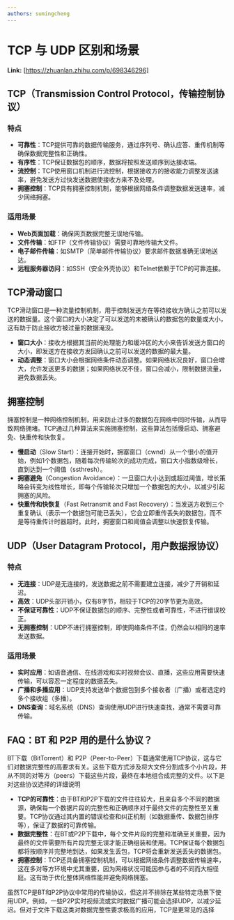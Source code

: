 ```yaml
---
authors: sumingcheng
---
```

# TCP 与 UDP 区别和场景



 **Link:** [https://zhuanlan.zhihu.com/p/698346296]

## TCP（Transmission Control Protocol，传输控制协议）  
### 特点  

* **可靠性**：TCP提供可靠的数据传输服务，通过序列号、确认应答、重传机制等确保数据完整性和正确性。
* **有序性**：TCP保证数据包的顺序，数据将按照发送顺序到达接收端。
* **流控制**：TCP使用窗口机制进行流控制，根据接收方的接收能力调整发送速率，避免发送方过快发送数据使接收方来不及处理。
* **拥塞控制**：TCP具有拥塞控制机制，能够根据网络条件调整数据发送速率，减少网络拥塞。

### 适用场景  

* **Web页面加载**：确保网页数据完整无误地传输。
* **文件传输**：如FTP（文件传输协议）需要可靠地传输大文件。
* **电子邮件传输**：如SMTP（简单邮件传输协议）要求邮件数据准确无误地送达。
* **远程服务器访问**：如SSH（安全外壳协议）和Telnet依赖于TCP的可靠连接。

## TCP滑动窗口  

TCP滑动窗口是一种流量控制机制，用于控制发送方在等待接收方确认之前可以发送的数据量。这个窗口的大小决定了可以发送的未被确认的数据包的数量或大小，这有助于防止接收方被过量的数据淹没。

* **窗口大小**：接收方根据其当前的处理能力和缓冲区的大小来告诉发送方窗口的大小，即发送方在接收方发回确认之前可以发送的数据的最大量。
* **动态调整**：窗口大小会根据网络条件动态调整。如果网络状况良好，窗口会增大，允许发送更多的数据；如果网络状况不佳，窗口会减小，限制数据流量，避免数据丢失。

## 拥塞控制  

拥塞控制是一种网络控制机制，用来防止过多的数据包在网络中同时传输，从而导致网络拥堵。TCP通过几种算法来实施拥塞控制，这些算法包括慢启动、拥塞避免、快重传和快恢复。

* **慢启动**（Slow Start）：连接开始时，拥塞窗口（cwnd）从一个很小的值开始，例如1个数据包，随着每次传输轮次的成功完成，窗口大小指数级增长，直到达到一个阈值（ssthresh）。
* **拥塞避免**（Congestion Avoidance）：一旦窗口大小达到或超过阈值，增长策略会转变为线性增长，即每个传输轮次只增加一个数据包的大小，以减少引起拥塞的风险。
* **快重传和快恢复**（Fast Retransmit and Fast Recovery）：当发送方收到三个重复确认（表示一个数据包可能已丢失），它会立即重传丢失的数据包，而不是等待重传计时器超时。此时，拥塞窗口和阈值会调整以快速恢复传输。

## UDP（User Datagram Protocol，用户数据报协议）  
### 特点  

* **无连接**：UDP是无连接的，发送数据之前不需要建立连接，减少了开销和延迟。
* **高效**：UDP头部开销小，仅有8字节，相较于TCP的20字节更为高效。
* **不保证可靠性**：UDP不保证数据包的顺序、完整性或者可靠性，不进行错误校正。
* **无拥塞控制**：UDP不进行拥塞控制，即使网络条件不佳，仍然会以相同的速率发送数据。

### 适用场景  

* **实时应用**：如语音通信、在线游戏和实时视频会议、直播，这些应用需要快速传输，可以容忍一定程度的数据丢失。
* **广播和多播应用**：UDP支持发送单个数据包到多个接收者（广播）或者选定的多个接收组（多播）。
* **DNS查询**：域名系统（DNS）查询使用UDP进行快速查找，通常不需要可靠传输。

## FAQ：BT 和 P2P 用的是什么协议？  

BT下载（BitTorrent）和 P2P（Peer-to-Peer）下载通常使用TCP协议，这与它们对数据完整性的高要求有关。这些下载方式涉及将大文件分割成多个小片段，并从不同的对等方（peers）下载这些片段，最终在本地组合成完整的文件。以下是对这些协议选择的详细说明

* **TCP的可靠性**：由于BT和P2P下载的文件往往较大，且来自多个不同的数据源，确保每一个数据片段的完整性和正确顺序对于最终文件的完整性至关重要。TCP协议通过其内置的错误检查和纠正机制（如数据重传、数据包排序等），保证了数据的可靠传输。
* **数据完整性**：在BT或P2P下载中，每个文件片段的完整和准确至关重要，因为最终的文件需要所有片段完整无误才能正确组装和使用。TCP保证每个数据包都将按顺序并完整地到达，如果发生丢包，TCP将会重新发送丢失的数据包。
* **拥塞控制**：TCP还具备拥塞控制机制，可以根据网络条件调整数据传输速率，这在多对等方环境中尤其重要，因为网络状况可能因参与者的不同而大相径庭。这有助于优化整体网络性能并避免网络拥塞。

虽然TCP是BT和P2P协议中常用的传输协议，但这并不排除在某些特定场景下使用UDP。例如，一些P2P实时视频流或实时数据广播可能会选择UDP，以减少延迟。但对于文件下载这类对数据完整性要求极高的应用，TCP是更常见的选择

